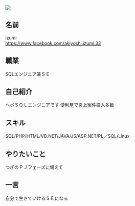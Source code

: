 ![](https://pbs.twimg.com/profile_images/1741029138/KAGAYA_ce41_whitepalace_400x400.jpg)

## 名前

izumi
<br>https://www.facebook.com/akiyoshi.izumi.33

## 職業

SQLエンジニア兼ＳＥ

## 自己紹介

ヘボＳＱＬエンジニアです
便利屋で炎上案件投入多数

## スキル

SQL/PHP/HTML/VB.NET/JAVA/JS/ASP.NET/PL／SQL/Linux

## やりたいこと

つぎのＰＪフェーズに備えて

## 一言

自分で生きていけるＳＥになる
